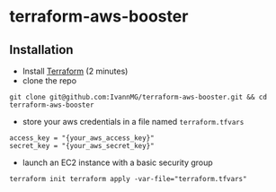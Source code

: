 # terraform-aws-booster

## Installation

- Install [Terraform](https://www.vasos-koupparis.com/terraform-getting-started-install/) (2 minutes)
- clone the repo

`
git clone git@github.com:IvannMG/terraform-aws-booster.git && cd terraform-aws-booster
`

- store your aws credentials in a file named `terraform.tfvars`

```
access_key = "{your_aws_access_key}"
secret_key = "{your_aws_secret_key}"
```

- launch an EC2 instance with a basic security group

`
terraform init
terraform apply -var-file="terraform.tfvars"
`

